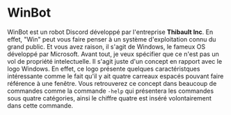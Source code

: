 # WinBot

WinBot est un robot Discord développé par l'entreprise **Thibault Inc**. En effet, "Win" peut vous faire penser à un système d'exploitation connu du grand public. Et vous avez raison, il s'agit de Windows, le fameux OS développé par Microsoft. Avant tout, je veux spécifier que ce n'est pas un vol de propriété intelectuelle. Il s'agit juste d'un concept en rapport avec le logo Windows. En effet, ce logo présente quelques caractéristques intéressante comme le fait qu'il y ait quatre carreaux espacés pouvant faire référence à une fenêtre. Vous retrouverez ce concept dans beaucoup de commandes comme la commande `-help` qui présentera les commandes sous quatre catégories, ainsi le chiffre quatre est inséré volontairement dans cette commande.
